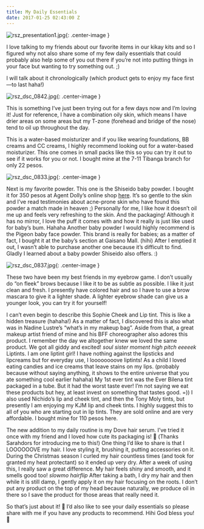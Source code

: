 ```yaml
---
title: My Daily Essentials
date: 2017-01-25 02:43:00 Z
---
```


![rsz_presentation1.jpg](/uploads/rsz_presentation1.jpg){: .center-image }

I love talking to my friends about our favorite items in our kikay kits and so I figured why not also share some of my few daily essentials that could probably also help some of you out there if you’re not into putting things in your face but wanting to try something out. ;)

I will talk about it chronologically (which product gets to enjoy my face first—to last haha!)

![rsz_dsc_0842.jpg](/uploads/rsz_dsc_0842.jpg){: .center-image }

This is something I’ve just been trying out for a few days now and I’m loving it! Just for reference, I have a combination oily skin, which means I have drier areas on some areas but my T-zone (forehead and bridge of the nose) tend to oil up throughout the day.

This is a water-based moisturizer and if you like wearing foundations, BB creams and CC creams, I  highly recommend looking out for a water-based moisturizer. This one comes in small packs like this so you can try it out to see if it works for you or not. I bought mine at the 7-11 Tibanga branch for only 22 pesos.

![rsz_dsc_0833.jpg](/uploads/rsz_dsc_0833.jpg){: .center-image }

Next is my favorite powder. This one is the Shiseido baby powder. I bought it for 350 pesos at Agent Dolly’s online shop [here](https://www.facebook.com/agentdolly/). It’s so gentle to the skin and I’ve read testimonies about acne-prone skin who have found this powder a match made in heaven ;) Personally for me, I like how it doesn’t oil me up and feels very refreshing to the skin. And the packaging! Although it has no mirror, I love the puff it comes with and how it really is just like used for baby’s bum. Hahaha Another baby powder I would highly recommend is the Pigeon baby face powder. This brand is really for babies; as a matter of fact, I bought it at the baby’s section at Gaisano Mall. (hihi) After I emptied it out, I wasn’t able to purchase another one because it’s difficult to find. Gladly I learned about a baby powder Shiseido also offers. :) 

![rsz_dsc_0837.jpg](/uploads/rsz_dsc_0837.jpg){: .center-image }

These two have been my best friends in my eyebrow game. I don’t usually do “on fleek” brows because I like it to be as subtle as possible. I like it just clean and fresh. I presently have colored hair and so I have to use a brow mascara to give it a lighter shade. A lighter eyebrow shade can give us a younger look, you can try it for yourself! 

I can’t even begin to describe this Sophie Cheek and Lip tint. This is like a hidden treasure (hahaha!) As a matter of fact, I discovered this is also what was in Nadine Lustre’s “what’s in my makeup bag”. Aside from that, a great makeup artist friend of mine and his BFF choreographer also adores this product. I remember the day we altogether knew we loved the same product. We got all giddy and excited! *soul sister moment* *high pitch eeeeek*
Liptints. I am one liptint girl! I have nothing against the lipsticks and lipcreams but for everyday use, I loooooooove liptints! As a child I loved eating candies and ice creams that leave stains on my lips. (probably because without saying anything, it shows to the entire universe that you ate something cool earlier hahaha) My 1st ever tint was the Ever Bilena tint packaged in a tube. But it had the worst taste ever! I’m not saying we eat these products but hey, at least invest on something that tastes good. =)) I also used Nichido’s lip and cheek tint, and then the Tony Moly tints, but presently I am enjoying my KJM lip and cheek tints. I highly suggest this to all of you who are starting out in lip tints. They are sold online and are very affordable. I bought mine for 110 pesos here.

The new addition to my daily routine is my Dove hair serum. I’ve tried it once with my friend and I loved how cute its packaging is!  (Thanks Sarahdors for introducing me to this!) One thing I’d like to share is that I  LOOOOOOVE my hair. I love styling it, brushing it, putting accessories on it.  During the Christmas season I curled my hair countless times (and took for granted my heat protectant) so it ended up very dry. After a week of using this, I really saw a great difference. My hair feels shiny and smooth, and it smells good too! *slowmo hairflip*
After taking a bath, I dry my hair and then while it is still damp, I gently apply it on my hair focusing on the roots. I don’t put any product on the top of my head because naturally, we produce oil in there so I save the product for those areas that really need it.

So that’s just about it!  I’d also like to see your daily essentials so please share with me if you have any products to recommend. Hihi God bless you! 